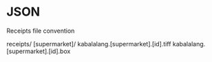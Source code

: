 JSON
========
Receipts file convention

receipts/
	[supermarket]/
		kabalalang.[supermarket].[id].tiff
		kabalalang.[supermarket].[id].box